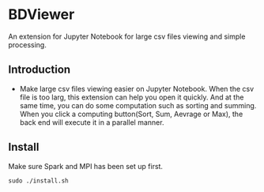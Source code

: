 # BDViewer
An extension for Jupyter Notebook for large csv files viewing and simple processing.

## Introduction
- Make large csv files viewing easier on Jupyter Notebook. When the csv file is too larg, this extension can help you open it quickly. And at the same time, you can do some computation such as sorting and summing. When you click a computing button(Sort, Sum, Aevrage or Max), the back end will execute it in a parallel manner.

## Install
Make sure Spark and MPI has been set up first.
```
sudo ./install.sh
```
